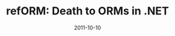 ---
layout:       talk
title:        "refORM: Death to ORMs in .NET"
location:     "DeveloperDeveloperDeveloper, Belfast"
date:         2011-10-10
presentation: "http://speakerdeck.com/u/kouphax/p/reform-death-to-orms-in-net"
---